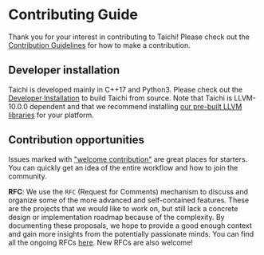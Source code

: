 # Contributing Guide

Thank you for your interest in contributing to Taichi! Please check out the [Contribution Guidelines](https://docs.taichi.graphics/lang/articles/contribution/contributor_guide) for how to make a contribution.

## Developer installation

Taichi is developed mainly in C++17 and Python3. Please check out the [Developer Installation](https://docs.taichi.graphics/lang/articles/contribution/dev_install) to build Taichi from source. Note that Taichi is LLVM-10.0.0 dependent and that we recommend installing [our pre-built LLVM libraries](https://docs.taichi.graphics/lang/articles/contribution/dev_install#installing-dependencies) for your platform.

## Contribution opportunities

Issues marked with ["welcome contribution"](https://github.com/taichi-dev/taichi/issues?q=is%3Aopen+is%3Aissue+label%3A%22welcome+contribution%22) are great places for starters. You can quickly get an idea of the entire workflow and how to join the community.

**RFC**: We use the `RFC` (Request for Comments) mechanism to discuss and organize some of the more advanced and self-contained features. These are the projects that we would like to work on, but still lack a concrete design or implementation roadmap because of the complexity. By documenting these proposals, we hope to provide a good enough context and gain more insights from the potentially passionate minds. You can find all the ongoing RFCs [here](https://github.com/taichi-dev/taichi/issues?q=is%3Aissue+is%3Aopen+label%3ARFC+). New RFCs are also welcome!
